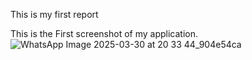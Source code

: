 This is my first report 

This is the First screenshot of my application.
![WhatsApp Image 2025-03-30 at 20 33 44_904e54ca](https://github.com/user-attachments/assets/c321b1c4-7a2d-400c-9cfa-7dda5f08b61c)
